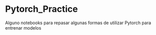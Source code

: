 # Pytorch_Practice
Alguno notebooks para repasar algunas formas de utilizar Pytorch para entrenar modelos
